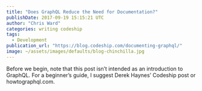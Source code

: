 ```yaml
---
title: "Does GraphQL Reduce the Need for Documentation?"
publishDate: 2017-09-19 15:15:21 UTC
author: "Chris Ward"
categories: writing codeship
tags:
  - Development
publication_url: "https://blog.codeship.com/documenting-graphql/"
image: ~/assets/images/defaults/blog-chinchilla.jpg
---
```

Before we begin, note that this post isn’t intended as an introduction to GraphQL. For a beginner’s guide, I suggest Derek Haynes’ Codeship post or howtographql.com.